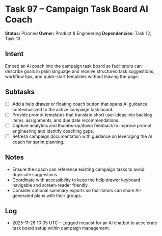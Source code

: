 # Task 97 – Campaign Task Board AI Coach

**Status:** Planned
**Owner:** Product & Engineering
**Dependencies:** Task 12, Task 13

## Intent
Embed an AI coach into the campaign task board so facilitators can describe goals in plain language and receive structured task suggestions, workflow tips, and quick-start templates without leaving the page.

## Subtasks
- [ ] Add a help drawer or floating coach button that opens AI guidance contextualized to the active campaign task board.
- [ ] Provide prompt templates that translate short user ideas into backlog items, assignments, and due date recommendations.
- [ ] Capture analytics and thumbs-up/down feedback to improve prompt engineering and identify coaching gaps.
- [ ] Refresh campaign documentation with guidance on leveraging the AI coach for sprint planning.

## Notes
- Ensure the coach can reference existing campaign tasks to avoid duplicate suggestions.
- Coordinate with accessibility to keep the help drawer keyboard navigable and screen-reader friendly.
- Consider optional summary exports so facilitators can share AI-generated plans with their groups.

## Log
- 2025-11-26 10:05 UTC – Logged request for an AI chatbot to accelerate task board setup within campaign management.
